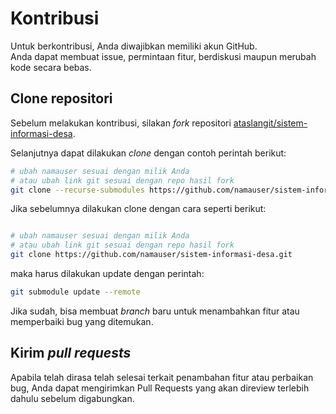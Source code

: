 # Kontribusi

Untuk berkontribusi, Anda diwajibkan memiliki akun GitHub.  
Anda dapat membuat issue, permintaan fitur, berdiskusi maupun merubah kode secara bebas.

## Clone repositori
Sebelum melakukan kontribusi, silakan *fork* repositori [ataslangit/sistem-informasi-desa](https://github.com/ataslangit/sistem-informasi-desa/fork).

Selanjutnya dapat dilakukan *clone* dengan contoh perintah berikut:
```bash
# ubah namauser sesuai dengan milik Anda
# atau ubah link git sesuai dengan repo hasil fork
git clone --recurse-submodules https://github.com/namauser/sistem-informasi-desa.git
```

Jika sebelumnya dilakukan clone dengan cara seperti berikut:
```bash

# ubah namauser sesuai dengan milik Anda
# atau ubah link git sesuai dengan repo hasil fork
git clone https://github.com/namauser/sistem-informasi-desa.git
```
maka harus dilakukan update dengan perintah:
```bash
git submodule update --remote
```

Jika sudah, bisa membuat *branch* baru untuk menambahkan fitur atau memperbaiki bug yang ditemukan.

## Kirim *pull requests*

Apabila telah dirasa telah selesai terkait penambahan fitur atau perbaikan bug,
Anda dapat mengirimkan Pull Requests yang akan direview terlebih dahulu sebelum digabungkan.

